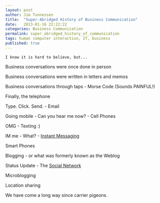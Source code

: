 ```yaml
---
layout: post
author: Jim Tunnessen
title:  "Super-Abridged History of Business Communication"
date:   2013-01-16 22:22:22
categories: Business Communication
permalink: super_abridged_history_of_communication
tags: human computer interaction, IT, business
published: true
---
```


`I know it is hard to believe, but...`

Business conversations were once done in person

Business conversations were written in letters and memos

Business conversations through taps - Morse Code (Sounds PAINFUL!)

Finally, the telephone 

Type. Click. Send. - Email

Going mobile - Can you hear me now? - Cell Phones

OMG - Texting :)

IM me - What? - <a title="Instant messaging" href="http://en.wikipedia.org/wiki/Instant_messaging" rel="wikipedia" target="_blank">Instant Messaging</a>

Smart Phones

Blogging - or what was formerly known as the Weblog

Status Update - The <a title="Social network" href="http://en.wikipedia.org/wiki/Social_network" rel="wikipedia" target="_blank">Social Network</a>

Microblogging

Location sharing

We have come a long way since carrier pigeons.